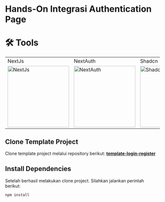 # Hands-On Integrasi Authentication Page

# 🛠️ Tools

<table>
  <tr>
     <td>NextJs</td>
     <td>NextAuth</td>
     <td>Shadcn</td>
     <td>Prisma ORM</td>
     <td>Vercel</td>
  </tr>
  <tr>
    <td>
        <a href="https://nextjs.org/">
           <img src="https://marcbruederlin.gallerycdn.vsassets.io/extensions/marcbruederlin/next-icons/0.1.0/1723747598319/Microsoft.VisualStudio.Services.Icons.Default" alt="NextJs" width="200">
        </a>
    </td>
    <td>
        <a href="https://next-auth.js.org/">
           <img src="https://next-auth.js.org/img/logo/logo-sm.png" alt="NextAuth" width="200">
        </a>
    </td>
    <td>
        <a href="https://ui.shadcn.com/">
           <img src="https://avatars.githubusercontent.com/u/139895814?s=280&v=4" alt="Shadcn" width="200">
        </a>
    </td>
    <td>
        <a href="https://www.prisma.io/">
           <img src="https://cdnlogo.com/logos/p/67/prisma.svg" alt="Prisma" width="200">
        </a>
    </td>
    <td>
        <a href="https://vercel.com">
           <img src="https://static.wikia.nocookie.net/logopedia/images/a/a7/Vercel_favicon.svg/revision/latest?cb=20221026155821" alt="Vercel" width="200">
        </a>
    </td>
  </tr>
 </table>

## Clone Template Project
Clone template project melalui repository berikut: **[template-login-register](https://github.com/ammrbhlwn/template-login-register)**

## Install Dependencies
Setelah berhasil melakukan clone project. Silahkan jalankan perintah berikut:
```
npm install
```
